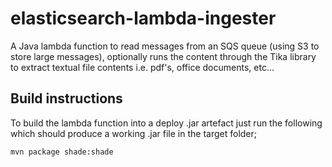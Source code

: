 # elasticsearch-lambda-ingester

A Java lambda function to read messages from an SQS queue (using S3 to store large messages), optionally runs the
content through the Tika library to extract textual file contents i.e. pdf's, office documents, etc...

## Build instructions

To build the lambda function into a deploy .jar artefact just run the following which should produce a working .jar file
in the target folder;

```
mvn package shade:shade
```
